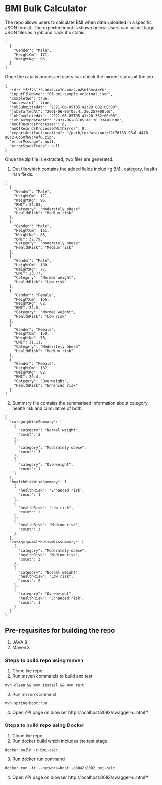 # BMI Bulk Calculator

The repo allows users to calculate BMI when data uploaded in a specific JSON format. 
The expected input is shown below.
Users can submit large JSON files as a job and track it's status.
```
[
  {
    "Gender": "Male",
    "HeightCm": 171,
    "WeightKg": 96
  }
]
```
Once the data is processed users can check the current status of the job.
```
{
  "id": "f2f76133-98a1-4478-a8c2-0d50f68c4ef6",
  "inputFileName": "01-bmi-sample-original.json",
  "completed": true,
  "successful": true,
  "jobSubmittedAt": "2021-06-05T05:41:20.082+00:00",
  "jobStartedAt": "2021-06-05T05:41:20.257+00:00",
  "jobCompletedAt": "2021-06-05T05:41:20.332+00:00",
  "jobLastUpdatedAt": "2021-06-05T05:41:20.334+00:00",
  "noOfRecordsProcessed": 6,
  "noOfRecordsProcessedWithError": 0,
  "reportArtifactLocation": "/path/to/data/out/f2f76133-98a1-4478-a8c2-0d50f68c4ef6.zip",
  "errorMessage": null,
  "errorStackTrace": null
}
```
Once the zip file is extracted, two files are generated.
1. Out file which contains the added fields including BMI, category, health rish fields.
```
[
  {
    "Gender": "Male",
    "HeightCm": 171,
    "WeightKg": 96,
    "BMI": 32.83,
    "Category": "Moderately obese",
    "HealthRisk": "Medium risk"
  },
  {
    "Gender": "Male",
    "HeightCm": 161,
    "WeightKg": 85,
    "BMI": 32.79,
    "Category": "Moderately obese",
    "HealthRisk": "Medium risk"
  },
  {
    "Gender": "Male",
    "HeightCm": 180,
    "WeightKg": 77,
    "BMI": 23.77,
    "Category": "Normal weight",
    "HealthRisk": "Low risk"
  },
  {
    "Gender": "Female",
    "HeightCm": 166,
    "WeightKg": 62,
    "BMI": 22.5,
    "Category": "Normal weight",
    "HealthRisk": "Low risk"
  },
  {
    "Gender": "Female",
    "HeightCm": 150,
    "WeightKg": 70,
    "BMI": 31.11,
    "Category": "Moderately obese",
    "HealthRisk": "Medium risk"
  },
  {
    "Gender": "Female",
    "HeightCm": 167,
    "WeightKg": 82,
    "BMI": 29.4,
    "Category": "Overweight",
    "HealthRisk": "Enhanced risk"
  }
]
```   
2. Summary file contains the summarised information about category, health risk and cumulative of both.
```
{
  "categoryWiseSummary": [
    {
      "category": "Normal weight",
      "count": 2
    },
    {
      "category": "Moderately obese",
      "count": 3
    },
    {
      "category": "Overweight",
      "count": 1
    }
  ],
  "healthRiskWiseSummary": [
    {
      "healthRisk": "Enhanced risk",
      "count": 1
    },
    {
      "healthRisk": "Low risk",
      "count": 2
    },
    {
      "healthRisk": "Medium risk",
      "count": 3
    }
  ],
  "categoryHealthRiskWiseSummary": [
    {
      "category": "Moderately obese",
      "healthRisk": "Medium risk",
      "count": 3
    },
    {
      "category": "Normal weight",
      "healthRisk": "Low risk",
      "count": 2
    },
    {
      "category": "Overweight",
      "healthRisk": "Enhanced risk",
      "count": 1
    }
  ]
}
```
## Pre-requisites for building the repo

1. JAVA 8
2. Maven 3

### Steps to build repo using maven

1. Clone the repo
2. Run maven commands to build and test
```
mvn clean && mvn install && mvn test
```
3. Run maven command
```
mvn spring-boot:run
```
4. Open API page on browser
   http://localhost:8082/swagger-ui.html#

### Steps to build repo using Docker

1. Clone the repo
2. Run docker build which includes the test stage
```
docker build -t bmi-calc .
```
3. Run docker run command
```
docker run -it --network=host -p8082:8082 bmi-calc
```
4. Open API page on browser
   http://localhost:8082/swagger-ui.html#



